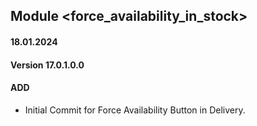 ## Module <force_availability_in_stock>

#### 18.01.2024
#### Version 17.0.1.0.0
#### ADD
- Initial Commit for Force Availability Button in Delivery.
